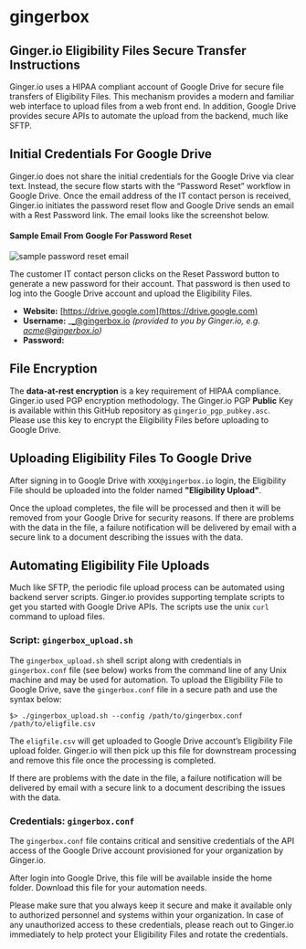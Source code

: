 # gingerbox

## Ginger.io Eligibility Files Secure Transfer Instructions

Ginger.io uses a HIPAA compliant account of Google Drive for secure file transfers of Eligibility Files. This mechanism provides a modern and familiar web interface to upload files from a web front end. In addition, Google Drive provides secure APIs to automate the upload from the backend, much like SFTP.

## Initial Credentials For Google Drive

Ginger.io does not share the initial credentials for the Google Drive via clear text. Instead, the secure flow starts with the “Password Reset” workflow in Google Drive. Once the email address of the IT contact person is received, Ginger.io initiates the password reset flow and Google Drive sends an email with a Rest Password link. The email looks like the screenshot below. 

#### Sample Email From Google For Password Reset
![sample password reset email](https://raw.githubusercontent.com/ginger-io/gingerbox/master/gingerbox-password-reset.png "sample password reset email")

The customer IT contact person clicks on the Reset Password button to generate a new password for their account. That password is then used to log into the Google Drive account and upload the Eligibility Files.

* **Website:** [https://drive.google.com](https://drive.google.com)
* **Username:** _<yourcompany>_@gingerbox.io _(provided to you by Ginger.io, e.g. acme@gingerbox.io)_
* **Password:** _<the one you had reset above>_

## File Encryption

The **data-at-rest encryption** is a key requirement of HIPAA compliance. Ginger.io used PGP encryption methodology. The Ginger.io PGP **Public** Key is available within this GitHub repository as `gingerio_pgp_pubkey.asc`. Please use this key to encrypt the Eligibility Files before uploading to Google Drive.

## Uploading Eligibility Files To Google Drive

After signing in to Google Drive with `XXX@gingerbox.io` login, the Eligibility File should be uploaded into the folder named **"Eligibility Upload"**.  

Once the upload completes, the file will be processed and then it will be removed from your Google Drive for security reasons.  If there are problems with the data in the file, a failure notification will be delivered by email with a secure link to a document describing the issues with the data.

## Automating Eligibility File Uploads

Much like SFTP, the periodic file upload process can be automated using backend server scripts. Ginger.io provides supporting template scripts to get you started with Google Drive APIs. The scripts use the unix `curl` command to upload files. 

### Script: `gingerbox_upload.sh`
The `gingerbox_upload.sh` shell script along with credentials in `gingerbox.conf` file (see below) works from the command line of any Unix machine and may be used for automation.  To upload the Eligibility File to Google Drive, save the `gingerbox.conf` file in a secure path and use the syntax below:

```
$> ./gingerbox_upload.sh --config /path/to/gingerbox.conf /path/to/eligfile.csv 
```

The `eligfile.csv` will get uploaded to Google Drive account’s Eligibility File upload folder. Ginger.io will then pick up this file for downstream processing and remove this file once the processing is completed.

If there are problems with the date in the file, a failure notification will be delivered by email with a secure link to a document describing the issues with the data.

### Credentials: `gingerbox.conf`

The `gingerbox.conf` file contains critical and sensitive credentials of the API access of the Google Drive account provisioned for your organization by Ginger.io. 

After login into Google Drive, this file will be available inside the home folder. Download this file for your automation needs.

Please make sure that you always keep it secure and make it available only to authorized personnel and systems within your organization. In case of any unauthorized access to these credentials, please reach out to Ginger.io immediately to help protect your Eligibility Files and rotate the credentials.
